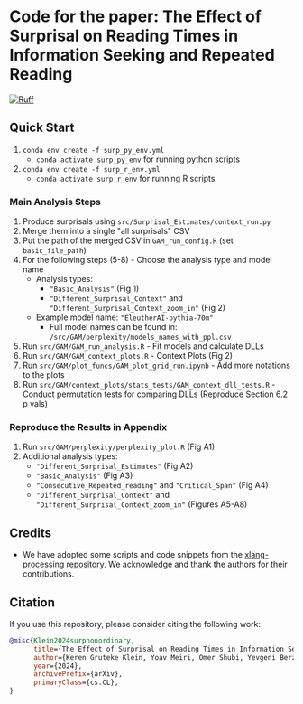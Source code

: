# Code for the paper: The Effect of Surprisal on Reading Times in Information Seeking and Repeated Reading

[![Ruff](https://github.com/lacclab/surprisal-non-ordinary-reading/actions/workflows/ruff.yml/badge.svg?branch=main)](https://github.com/lacclab/surprisal-non-ordinary-reading/actions/workflows/ruff.yml)

## Quick Start

1. `conda env create -f surp_py_env.yml`
   - `conda activate surp_py_env` for running python scripts
2. `conda env create -f surp_r_env.yml`
   - `conda activate surp_r_env` for running R scripts

### Main Analysis Steps

1. Produce surprisals using `src/Surprisal_Estimates/context_run.py`
2. Merge them into a single "all surprisals" CSV
3. Put the path of the merged CSV in `GAM_run_config.R` (set `basic_file_path`)
4. For the following steps (5-8) - Choose the analysis type and model name
   - Analysis types:
     - `"Basic_Analysis"` (Fig 1)
     - `"Different_Surprisal_Context"` and `"Different_Surprisal_Context_zoom_in"` (Fig 2)
   - Example model name: `"EleutherAI-pythia-70m"`
     - Full model names can be found in: `/src/GAM/perplexity/models_names_with_ppl.csv`
5. Run `src/GAM/GAM_run_analysis.R` - Fit models and calculate DLLs
6. Run `src/GAM/GAM_context_plots.R` - Context Plots (Fig 2)
7. Run `src/GAM/plot_funcs/GAM_plot_grid_run.ipynb` - Add more notations to the plots
8. Run `src/GAM/context_plots/stats_tests/GAM_context_dll_tests.R` - Conduct permutation tests for comparing DLLs (Reproduce Section 6.2 p vals)

### Reproduce the Results in Appendix

1. Run `src/GAM/perplexity/perplexity_plot.R` (Fig A1)
2. Additional analysis types:
   - `"Different_Surprisal_Estimates"` (Fig A2)
   - `"Basic_Analysis"` (Fig A3)
   - `"Consecutive_Repeated_reading"` and `"Critical_Span"` (Fig A4)
   - `"Different_Surprisal_Context"` and `"Different_Surprisal_Context_zoom_in"` (Figures A5-A8)

## Credits

- We have adopted some scripts and code snippets from the [xlang-processing repository](https://github.com/wilcoxeg/xlang-processing). We acknowledge and thank the authors for their contributions.

## Citation

If you use this repository, please consider citing the following work:

```bibtex
@misc{Klein2024surpnonordinary,
      title={The Effect of Surprisal on Reading Times in Information Seeking and Repeated Reading},
      author={Keren Gruteke Klein, Yoav Meiri, Omer Shubi, Yevgeni Berzak},
      year={2024},
      archivePrefix={arXiv},
      primaryClass={cs.CL},
}
```

